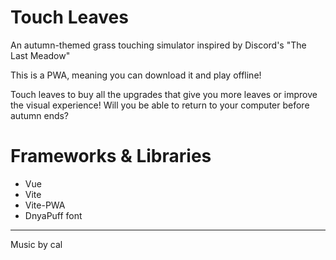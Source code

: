 # Touch Leaves

An autumn-themed grass touching simulator inspired by Discord's "The Last Meadow"

This is a PWA, meaning you can download it and play offline!

Touch leaves to buy all the upgrades that give you more leaves or improve the visual experience!
Will you be able to return to your computer before autumn ends?

# Frameworks & Libraries

- Vue
- Vite
- Vite-PWA
- DnyaPuff font

---

Music by cal